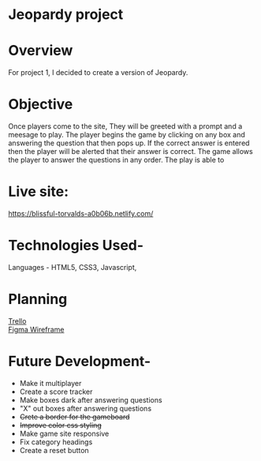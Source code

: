 
# Jeopardy project

# Overview

For project 1, I decided to create a version of Jeopardy.

# Objective

Once players come to the site, They will be greeted with a prompt and a meesage to play. The player begins the game by clicking on any box and answering the question that then pops up. If the correct answer is entered then the player will be alerted that their answer is correct. The game allows the player to answer the questions in any order. The play is able to 

# Live site: 

https://blissful-torvalds-a0b06b.netlify.com/

# Technologies Used-

Languages - HTML5, CSS3, Javascript, 

# Planning

[Trello](https://trello.com/b/WENeFlZF/untitled-board?menu=filter&filter=member:catrell2)<br/>
[Figma Wireframe](https://www.figma.com/file/MwhEvP3kswrfhMVXJACwUa5p/Untitled?node-id=0%3A1)




# Future Development-
* Make it multiplayer
* Create a score tracker 
* Make boxes dark after answering questions
* "X" out boxes after answering questions
* ~~Crete a border for the gameboard~~
* ~~Improve color css styling~~
* Make game site responsive
* Fix category headings 
* Create a reset button


